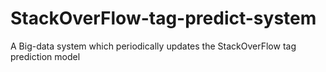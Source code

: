 # StackOverFlow-tag-predict-system
A Big-data system which periodically updates the StackOverFlow tag prediction model
